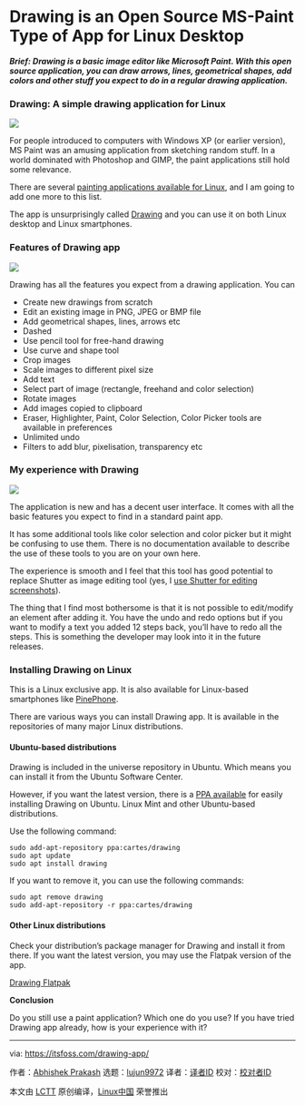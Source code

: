 [#]: collector: (lujun9972)
[#]: translator: (geekpi)
[#]: reviewer: ( )
[#]: publisher: ( )
[#]: url: ( )
[#]: subject: (Drawing is an Open Source MS-Paint Type of App for Linux Desktop)
[#]: via: (https://itsfoss.com/drawing-app/)
[#]: author: (Abhishek Prakash https://itsfoss.com/author/abhishek/)

Drawing is an Open Source MS-Paint Type of App for Linux Desktop
======

_**Brief: Drawing is a basic image editor like Microsoft Paint. With this open source application, you can draw arrows, lines, geometrical shapes, add colors and other stuff you expect to do in a regular drawing application.**_

### Drawing: A simple drawing application for Linux

![][1]

For people introduced to computers with Windows XP (or earlier version), MS Paint was an amusing application from sketching random stuff. In a world dominated with Photoshop and GIMP, the paint applications still hold some relevance.

There are several [painting applications available for Linux][2], and I am going to add one more to this list.

The app is unsurprisingly called [Drawing][3] and you can use it on both Linux desktop and Linux smartphones.

### Features of Drawing app

![][4]

Drawing has all the features you expect from a drawing application. You can

  * Create new drawings from scratch
  * Edit an existing image in PNG, JPEG or BMP file
  * Add geometrical shapes, lines, arrows etc
  * Dashed
  * Use pencil tool for free-hand drawing
  * Use curve and shape tool
  * Crop images
  * Scale images to different pixel size
  * Add text
  * Select part of image (rectangle, freehand and color selection)
  * Rotate images
  * Add images copied to clipboard
  * Eraser, Highlighter, Paint, Color Selection, Color Picker tools are available in preferences
  * Unlimited undo
  * Filters to add blur, pixelisation, transparency etc



### My experience with Drawing

![][5]

The application is new and has a decent user interface. It comes with all the basic features you expect to find in a standard paint app.

It has some additional tools like color selection and color picker but it might be confusing to use them. There is no documentation available to describe the use of these tools to you are on your own here.

The experience is smooth and I feel that this tool has good potential to replace Shutter as image editing tool (yes, I [use Shutter for editing screenshots][6]).

The thing that I find most bothersome is that it is not possible to edit/modify an element after adding it. You have the undo and redo options but if you want to modify a text you added 12 steps back, you’ll have to redo all the steps. This is something the developer may look into it in the future releases.

### Installing Drawing on Linux

This is a Linux exclusive app. It is also available for Linux-based smartphones like [PinePhone][7].

There are various ways you can install Drawing app. It is available in the repositories of many major Linux distributions.

#### Ubuntu-based distributions

Drawing is included in the universe repository in Ubuntu. Which means you can install it from the Ubuntu Software Center.

However, if you want the latest version, there is a [PPA available][8] for easily installing Drawing on Ubuntu. Linux Mint and other Ubuntu-based distributions.

Use the following command:

```
sudo add-apt-repository ppa:cartes/drawing
sudo apt update
sudo apt install drawing
```

If you want to remove it, you can use the following commands:

```
sudo apt remove drawing
sudo add-apt-repository -r ppa:cartes/drawing
```

#### Other Linux distributions

Check your distribution’s package manager for Drawing and install it from there. If you want the latest version, you may use the Flatpak version of the app.

[Drawing Flatpak][9]

**Conclusion**

Do you still use a paint application? Which one do you use? If you have tried Drawing app already, how is your experience with it?

--------------------------------------------------------------------------------

via: https://itsfoss.com/drawing-app/

作者：[Abhishek Prakash][a]
选题：[lujun9972][b]
译者：[译者ID](https://github.com/译者ID)
校对：[校对者ID](https://github.com/校对者ID)

本文由 [LCTT](https://github.com/LCTT/TranslateProject) 原创编译，[Linux中国](https://linux.cn/) 荣誉推出

[a]: https://itsfoss.com/author/abhishek/
[b]: https://github.com/lujun9972
[1]: https://i0.wp.com/itsfoss.com/wp-content/uploads/2020/09/drawing-app-interface.jpg?resize=789%2C449&ssl=1
[2]: https://itsfoss.com/open-source-paint-apps/
[3]: https://maoschanz.github.io/drawing/
[4]: https://i0.wp.com/itsfoss.com/wp-content/uploads/2020/09/drawing-screenshot.jpg?resize=800%2C489&ssl=1
[5]: https://i0.wp.com/itsfoss.com/wp-content/uploads/2020/09/using-drawing-app-linux.png?resize=787%2C473&ssl=1
[6]: https://itsfoss.com/install-shutter-ubuntu/
[7]: https://itsfoss.com/pinephone/
[8]: https://launchpad.net/~cartes/+archive/ubuntu/drawing
[9]: https://flathub.org/apps/details/com.github.maoschanz.drawing
